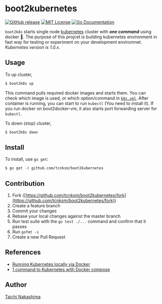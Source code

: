# boot2kubernetes

[![GitHub release](http://img.shields.io/github/release/tcnksm/boot2kubernetes.svg?style=flat-square)][release]
[![MIT License](http://img.shields.io/badge/license-MIT-blue.svg?style=flat-square)][license]
[![Go Documentation](http://img.shields.io/badge/go-documentation-blue.svg?style=flat-square)][godocs]

[release]: https://github.com/tcnksm/boot2kubernetes/releases
[license]: https://github.com/tcnksm/boot2kubernetes/blob/master/LICENSE
[godocs]: http://godoc.org/github.com/tcnksm/boot2kubernetes

`boot2k8s` starts single node [kubernetes](https://github.com/googlecloudplatform/kubernetes) cluster with _**one command**_ using docker :whale:. The purpose of this projcet is building kubernetes environment in fast way for testing or experiment on your development enviromnet. _Kubernetes version is 1.0.x_. 

## Usage

To up cluster,

```bash
$ boot2k8s up
```

This command pulls required docker images and starts them. You can check which image is used, or which option/command in [`k8s.yml`](/config/k8s.yml). After container is running, you can start to run `kubectl` (You need to install it). If you run docker on boot2docker-vm, it also starts port forwarding server for `kubectl`. 

To down (stop) cluster,

```bash
$ boot2k8s down
```

## Install

To install, use `go get`:

```bash
$ go get -d github.com/tcnksm/boot2kubernetes
```

## Contribution

1. Fork ([https://github.com/tcnksm/boot2kubernetes/fork](https://github.com/tcnksm/boot2kubernetes/fork))
1. Create a feature branch
1. Commit your changes
1. Rebase your local changes against the master branch
1. Run test suite with the `go test ./...` command and confirm that it passes
1. Run `gofmt -s`
1. Create a new Pull Request

## References

- [Running Kubernetes locally via Docker](https://github.com/GoogleCloudPlatform/kubernetes/blob/release-1.0/docs/getting-started-guides/docker.md)
- [1 command to Kubernetes with Docker compose](http://sebgoa.blogspot.jp/2015/04/1-command-to-kubernetes-with-docker.html)

## Author

[Taichi Nakashima](https://github.com/tcnksm)
